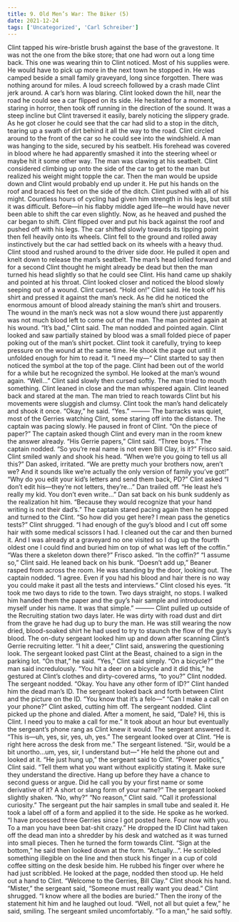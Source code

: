 ```yaml
---
title: 9. Old Men’s War: The Biker (5)
date: 2021-12-24
tags: ['Uncategorized', 'Carl Schreiber']
---
```


Clint tapped his wire-bristle brush against the base of the gravestone.  It was not the one from the bike store; that one had worn out a long time back.  This one was wearing thin to Clint noticed.  Most of his supplies were.  He would have to pick up more in the next town he stopped in.  He was camped beside a small family graveyard, long since forgotten.  There was nothing around for miles. A loud screech followed by a crash made Clint jerk around.  A car’s horn was blaring.  Clint looked down the hill, near the road he could see a car flipped on its side.  He hesitated for a moment, staring in horror, then took off running in the direction of the sound. It was a steep incline but Clint traversed it easily, barely noticing the slippery grade.  As he got closer he could see that the car had slid to a stop in the ditch, tearing up a swath of dirt behind it all the way to the road. Clint circled around to the front of the car so he could see into the windshield.  A man was hanging to the side, secured by his seatbelt.  His forehead was covered in blood where he had apparently smashed it into the steering wheel or maybe hit it some other way. The man was clawing at his seatbelt.  Clint considered climbing up onto the side of the car to get to the man but realized his weight might topple the car.  Then the man would be upside down and Clint would probably end up under it. He put his hands on the roof and braced his feet on the side of the ditch.   Clint pushed with all of his might.  Countless hours of cycling had given him strength in his legs, but still it was difficult.  Before—in his flabby middle aged life—he would have never been able to shift the car even slightly.  Now, as he heaved and pushed the car began to shift.  Clint flipped over and put his back against the roof and pushed off with his legs. The car shifted slowly towards its tipping point then fell heavily onto its wheels.  Clint fell to the ground and rolled away instinctively but the car had settled back on its wheels with a heavy thud.  Clint stood and rushed around to the driver side door.  He pulled it open and knelt down to release the man’s seatbelt.  The man’s head lolled forward and for a second Clint thought he might already be dead but then the man turned his head slightly so that he could see Clint.  His hand came up shakily and pointed at his throat. Clint looked closer and noticed the blood slowly seeping out of a wound.  Clint cursed. “Hold on!” Clint said.  He took off his shirt and pressed it against the man’s neck.  As he did he noticed the enormous amount of blood already staining the man’s shirt and trousers.  The wound in the man’s neck was not a slow wound there just apparently was not much blood left to come out of the man. The man pointed again at his wound. “It’s bad,” Clint said.  The man nodded and pointed again.  Clint looked and saw partially stained by blood was a small folded piece of paper poking out of the man’s shirt pocket.  Clint took it carefully, trying to keep pressure on the wound at the same time.  He shook the page out until it unfolded enough for him to read it. “I need my—“ Clint started to say then noticed the symbol at the top of the page.  Clint had been out of the world for a while but he recognized the symbol.  He looked at the man’s wound again. “Well…” Clint said slowly then cursed softly.  The man tried to mouth something.  Clint leaned in close and the man whispered again.  Clint leaned back and stared at the man.  The man tried to reach towards Clint but his movements were sluggish and clumsy.  Clint took the man’s hand delicately and shook it once. “Okay,” he said.  “Yes.” ——— The barracks was quiet, most of the Gerries watching Clint, some staring off into the distance.  The captain was pacing slowly.  He paused in front of Clint. “On the piece of paper?” The captain asked though Clint and every man in the room knew the answer already. “His Gerrie papers,” Clint said.  “Three boys.” The captain nodded. “So you’re real name is not even Bill Clay, is it?” Frisco said. Clint smiled wanly and shook his head. “When we’re you going to tell us all this?” Dan asked, irritated.  “We are pretty much your brothers now, aren’t we?  And it sounds like we’re actually the only version of family you’ve got!” “Why do you edit your kid’s letters and send them back, PD?” Clint asked “I don’t edit his—they’re not letters, they’re…” Dan trailed off.  “He least he’s really my kid.  You don’t even write…” Dan sat back on his bunk suddenly as the realization hit him.  “Because they would recognize that your hand writing is not their dad’s.” The captain stared pacing again then he stopped and turned to the Clint.  “So how did you get here?  I mean pass the genetics tests?” Clint shrugged.  “I had enough of the guy’s blood and I cut off some hair with some medical scissors I had.  I cleaned out the car and then burned it.  And I was already at a graveyard no one visited so I dug up the fourth oldest one I could find and buried him on top of what was left of the coffin.” “Was there a skeleton down there?” Frisco asked.  “In the coffin?” “I assume so,” Clint said.  He leaned back on his bunk. “Doesn’t add up,” Beaner rasped from across the room.  He was standing by the door, looking out. The captain nodded.  “I agree.  Even if you had his blood and hair there is no way you could make it past all the tests and interviews.” Clint closed his eyes.  “It took me two days to ride to the town.  Two days straight, no stops.  I walked him handed them the paper and the guy’s hair sample and introduced myself under his name.  It was that simple.” ——— Clint pulled up outside of the Recruiting station two days later.  He was dirty with road dust and dirt from the grave he had dug up to bury the man.  He was still wearing the now dried, blood-soaked shirt he had used to try to staunch the flow of the guy’s blood.  The on-duty sergeant looked him up and down after scanning Clint’s Gerrie recruiting letter. “I hit a deer,” Clint said, answering the questioning look. The sergeant looked past Clint at the Beast, chained to a sign in the parking lot.  “On that,” he said. “Yes,” Clint said simply. “On a bicycle?” the man said incredulously.  “You hit a deer on a bicycle and it did this,” he gestured at Clint’s clothes and dirty-covered arms, “to you?” Clint nodded. The sergeant nodded.  “Okay.  You have any other form of ID?”  Clint handed him the dead man’s ID. The sergeant looked back and forth between Clint and the picture on the ID.  “You know that it’s a felo—“ “Can I make a call on your phone?” Clint asked, cutting him off. The sergeant nodded.  Clint picked up the phone and dialed.  After a moment, he said, “Dale?  Hi, this is Clint.  I need you to make a call for me.” It took about an hour but eventually the sergeant’s phone rang as Clint knew it would.  The sergeant answered it. “This is—uh, yes, sir, yes, uh, yes.”  The sergeant looked over at Clint.  “He is right here across the desk from me.”  The sergeant listened.  “Sir, would be a bit unortho…um, yes, sir, I understand but—“ He held the phone out and looked at it. “He just hung up,” the sergeant said to Clint. “Power politics,” Clint said.  “Tell them what you want without explicitly stating it.  Make sure they understand the directive.  Hang up before they have a chance to second guess or argue.  Did he call you by your first name or some derivative of it?  A short or slang form of your name?” The sergeant looked slightly shaken.  “No, why?” “No reason,” Clint said.  “Call it professional curiosity.” The sergeant put the hair samples in small tube and sealed it.  He took a label off of a form and applied it to the side.  He spoke as he worked.  “I have processed three Gerries since I got posted here.  Four now with you.  To a man you have been bat-shit crazy.” He dropped the ID Clint had taken off the dead man into a shredder by his desk and watched as it was turned into small pieces.  Then he turned the form towards Clint.  “Sign at the bottom,” he said then looked down at the form.  “Actually…”. He scribbled something illegible on the line and then stuck his finger in a cup of cold coffee sitting on the desk beside him.  He rubbed his finger over where he had just scribbled.  He looked at the page, nodded then stood up. He held out a hand to Clint.  “Welcome to the Gerries, Bill Clay.”  Clint shook his hand. “Mister,” the sergeant said, “Someone must really want you dead.” Clint shrugged.  “I know where all the bodies are buried.” Then the irony of the statement hit him and he laughed out loud.  “Well, not all but quiet a few,” he said, smiling. The sergeant smiled uncomfortably.  “To a man,” he said softly.
